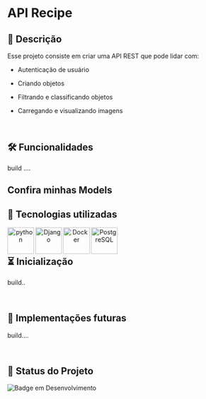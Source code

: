 
# API Recipe

## 📖  Descrição

Esse projeto consiste em criar uma API REST que pode lidar com:

- Autenticação de usuário

- Criando objetos

- Filtrando e classificando objetos

- Carregando e visualizando imagens

<br/>

## 🛠️ Funcionalidades

build ....

## Confira minhas Models


## 📡 Tecnologias utilizadas
<div align="center">

<img align="left" alt="python" height="60" width="60" src="https://icongr.am/devicon/python-original.svg?size=128&color=currentColor">
<img align="left" alt="Django" height="60" width="60" src="https://icongr.am/devicon/django-original.svg?size=128&color=currentColor">
<img align="left" alt="Docker" height="60" width="60" src="https://icongr.am/devicon/docker-original-wordmark.svg?size=128&color=currentColor">
<img align="left" alt="PostgreSQL" height="60" width="60" src="https://icongr.am/devicon/postgresql-original-wordmark.svg?size=128&color=currentColor">


</div>
<br/><br/>

## ⏳ Inicialização

build..


<br/>

## 🔮 Implementações futuras
build....


<br/>

## 🔎 Status do Projeto

![Badge em Desenvolvimento](https://img.shields.io/badge/Status-Em%20Desenvolvimento-green)

<br/>

